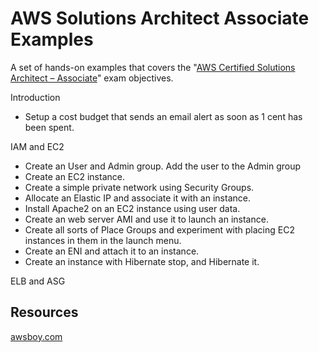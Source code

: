 # AWS Solutions Architect Associate Examples

A set of hands-on examples that covers the "[AWS Certified Solutions Architect – Associate](https://aws.amazon.com/certification/certified-solutions-architect-associate/)" exam objectives.

Introduction

- Setup a cost budget that sends an email alert as soon as 1 cent has been spent.

IAM and EC2

- Create an User and Admin group. Add the user to the Admin group
- Create an EC2 instance.
- Create a simple private network using Security Groups.
- Allocate an Elastic IP and associate it with an instance.
- Install Apache2 on an EC2 instance using user data.
- Create an web server AMI and use it to launch an instance.
- Create all sorts of Place Groups and experiment with placing EC2 instances in them in the launch menu.
- Create an ENI and attach it to an instance.
- Create an instance with Hibernate stop, and Hibernate it.

ELB and ASG

## Resources

[awsboy.com](https://www.awsboy.com/)
